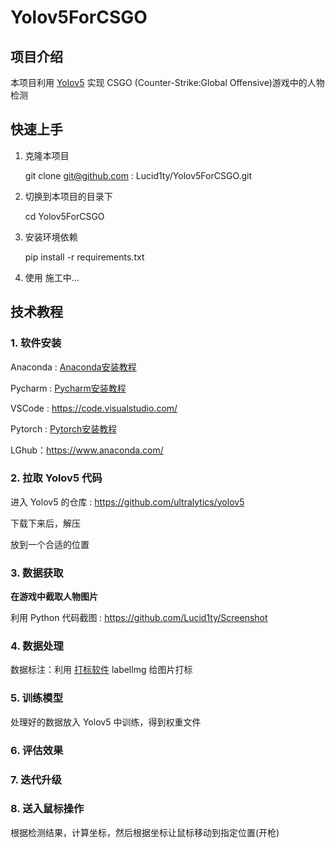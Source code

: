 # Yolov5ForCSGO

## 项目介绍

本项目利用 [Yolov5](https://github.com/ultralytics/yolov5) 实现 CSGO (Counter-Strike:Global Offensive)游戏中的人物检测

## 快速上手

1. 克隆本项目

	git clone git@github.com : Lucid1ty/Yolov5ForCSGO.git

2. 切换到本项目的目录下

	cd Yolov5ForCSGO

3. 安装环境依赖

	pip install -r requirements.txt
	
4. 使用
	施工中...

## 技术教程

### 1. 软件安装

Anaconda : [Anaconda安装教程](https://github.com/Lucid1ty/Yolov5ForCSGO/blob/main/InstallationTutorial/zh/Anaconda.md)

Pycharm : [Pycharm安装教程](https://zhuanlan.zhihu.com/p/529688095)

VSCode : https://code.visualstudio.com/

Pytorch : [Pytorch安装教程]()

LGhub：https://www.anaconda.com/











### 2. 拉取 Yolov5 代码

进入 Yolov5 的仓库 : https://github.com/ultralytics/yolov5

下载下来后，解压

放到一个合适的位置





### 3. 数据获取

**在游戏中截取人物图片**

利用 Python 代码截图 : https://github.com/Lucid1ty/Screenshot

### 4. 数据处理

数据标注：利用 [打标软件](https://github.com/tzutalin/labelImg) labellmg 给图片打标

### 5. 训练模型

处理好的数据放入 Yolov5 中训练，得到权重文件

### 6. 评估效果

### 7. 迭代升级

### 8. 送入鼠标操作

根据检测结果，计算坐标，然后根据坐标让鼠标移动到指定位置(开枪)













